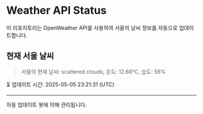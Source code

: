 
# Weather API Status

이 리포지토리는 OpenWeather API를 사용하여 서울의 날씨 정보를 자동으로 업데이트합니다.

## 현재 서울 날씨
> 서울의 현재 날씨: scattered clouds, 온도: 12.66°C, 습도: 56%

⏳ 업데이트 시간: 2025-05-05 23:21:31 (UTC)

---
자동 업데이트 봇에 의해 관리됩니다.
